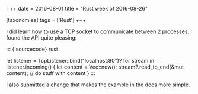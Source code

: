 +++
date = 2016-08-01
title = "Rust week of 2016-08-26"

[taxonomies]
tags = ['Rust']
+++

I did learn how to use a TCP socket to communicate between 2 processes.
I found the API quite pleasing:

::: {.sourcecode}
rust

let listener = TcpListener::bind(\"localhost:80\")? for stream in
listener.incoming() { let content = Vec::new();
stream?.read\_to\_end(&mut content); // do stuff with content }
:::

I also submitted [a change] that makes the example in the docs more
simple.

  [a change]: https://github.com/rust-lang/rust/pull/36134
